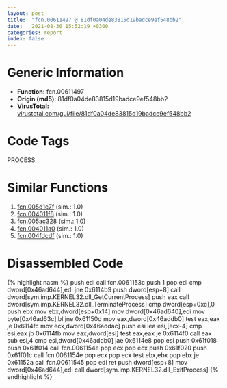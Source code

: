 ```yaml
---
layout: post
title:  "fcn.00611497 @ 81df0a04de83815d19badce9ef548bb2"
date:   2021-08-30 15:52:19 +0300
categories: report
index: false
---
```


# Generic Information
- **Function:** fcn.00611497
- **Origin (md5):** 81df0a04de83815d19badce9ef548bb2
- **VirusTotal:** [virustotal.com/gui/file/81df0a04de83815d19badce9ef548bb2][virustotal_ref]

# Code Tags
<span class="tag" id="PROCESS">PROCESS</span>


# Similar Functions

1. [fcn.005d1c7f][similar_1_ref] (sim.: 1.0)
2. [fcn.004011f8][similar_2_ref] (sim.: 1.0)
3. [fcn.005ac328][similar_3_ref] (sim.: 1.0)
4. [fcn.004011a0][similar_4_ref] (sim.: 1.0)
5. [fcn.004fdcdf][similar_5_ref] (sim.: 1.0)


# Disassembled Code

{% highlight nasm %}
push edi
call fcn.0061153c
push 1
pop edi
cmp dword[0x46ad644],edi
jne 0x6114b9
push dword[esp+8]
call dword[sym.imp.KERNEL32.dll_GetCurrentProcess]
push eax
call dword[sym.imp.KERNEL32.dll_TerminateProcess]
cmp dword[esp+0xc],0
push ebx
mov ebx,dword[esp+0x14]
mov dword[0x46ad640],edi
mov byte[0x46ad63c],bl
jne 0x61150d
mov eax,dword[0x46addb0]
test eax,eax
je 0x6114fc
mov ecx,dword[0x46addac]
push esi
lea esi,[ecx-4]
cmp esi,eax
jb 0x6114fb
mov eax,dword[esi]
test eax,eax
je 0x6114f0
call eax
sub esi,4
cmp esi,dword[0x46addb0]
jae 0x6114e8
pop esi
push 0x61f018
push 0x61f014
call fcn.0061154e
pop ecx
pop ecx
push 0x61f020
push 0x61f01c
call fcn.0061154e
pop ecx
pop ecx
test ebx,ebx
pop ebx
je 0x61152a
call fcn.00611545
pop edi
ret
push dword[esp+8]
mov dword[0x46ad644],edi
call dword[sym.imp.KERNEL32.dll_ExitProcess]
{% endhighlight %}


[similar_1_ref]: /report/fcn.005d1c7f@4179b381a87b74dcd140154f9010ef86
[similar_2_ref]: /report/fcn.004011f8@faca7110288761a0f664158c1f6c3986
[similar_3_ref]: /report/fcn.005ac328@792ba17bc3097e6be31d5d8d17300850
[similar_4_ref]: /report/fcn.004011a0@48bb9a03c360009e9463dfd5be4e0ca0
[similar_5_ref]: /report/fcn.004fdcdf@557dcbbf2711fedc520328fbbc657056
[virustotal_ref]: https://www.virustotal.com/gui/file/81df0a04de83815d19badce9ef548bb2